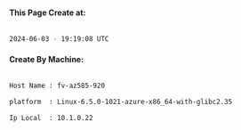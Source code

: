 
   
#### This Page Create at:

```bash

2024-06-03 - 19:19:08 UTC

```

#### Create By Machine:

```bash

Host Name : fv-az585-920

platform  : Linux-6.5.0-1021-azure-x86_64-with-glibc2.35

Ip Local  : 10.1.0.22

```

